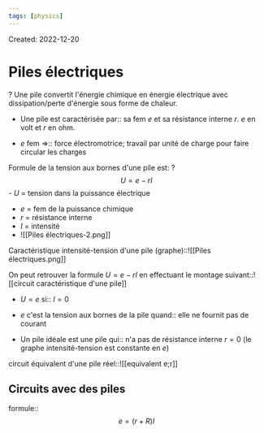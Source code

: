 ```yaml
---
tags: [physics] 
---
```

Created: 2022-12-20

# Piles électriques
?
Une pile convertit l'énergie chimique en énergie électrique avec dissipation/perte d'énergie sous forme de chaleur.
<!--SR:!2022-12-21,1,230-->

- Une pile est caractérisée par:: sa fem $e$ et sa résistance interne $r$. $e$ en volt et $r$ en ohm.
<!--SR:!2022-12-21,1,230-->
- $e$ fem =>:: force électromotrice; travail par unité de charge pour faire circular les charges
<!--SR:!2022-12-22,2,246-->

Formule de la tension aux bornes d'une pile est:
?
$$U=e-rI$$- $U$ = tension dans la puissance électrique
- $e$ = fem de la puissance chimique
- $r$ = résistance interne 
- $I$ = intensité
- ![[Piles électriques-2.png]]
<!--SR:!2022-12-22,2,246-->

Caractéristique intensité-tension d'une pile (graphe)::![[Piles électriques.png]]
<!--SR:!2022-12-22,2,246-->

On peut retrouver la formule $U=e-rI$ en effectuant le montage suivant::![[circuit caractéristique d'une pile]]
<!--SR:!2022-12-22,2,246-->

- $U=e$ si:: $I=0$
<!--SR:!2022-12-22,2,246-->
- $e$ c'est la tension aux bornes de la pile quand:: elle ne fournit pas de courant
<!--SR:!2022-12-22,2,246-->
- Un pile idéale est une pile qui:: n'a pas de résistance interne $r=0$ (le graphe intensité-tension est constante en $e$)
<!--SR:!2022-12-22,2,246-->

circuit équivalent d'une pile réel::![[equivalent e;r]]
<!--SR:!2022-12-22,2,246-->

## Circuits avec des piles
formule::$$e=(r+R)I$$
<!--SR:!2022-12-22,2,246-->
